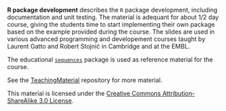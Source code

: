 **R package development** describes the `R` package development, including documentation and unit testing. 
The material is adequant for about 1/2 day course, giving the students time to start implementing their own package
based on the example provided during the course. 
The slides are used in various advanced programming and developement courses taught by 
Laurent Gatto and Robert Stojnić in Cambridge and at the EMBL.

The educational [`sequences`](https://github.com/lgatto/sequences/) package is used as reference material for the course.

See the [TeachingMaterial](https://github.com/lgatto/TeachingMaterial) repository for more material.

This material is licensed under the 
[Creative Commons Attribution-ShareAlike 3.0 License](http://creativecommons.org/licenses/by-sa/3.0/). 

